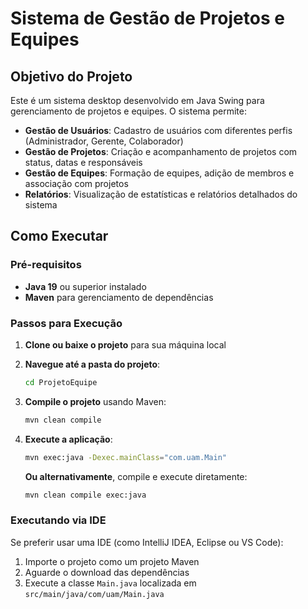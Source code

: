 # Sistema de Gestão de Projetos e Equipes

## Objetivo do Projeto

Este é um sistema desktop desenvolvido em Java Swing para gerenciamento de projetos e equipes. O sistema permite:

- **Gestão de Usuários**: Cadastro de usuários com diferentes perfis (Administrador, Gerente, Colaborador)
- **Gestão de Projetos**: Criação e acompanhamento de projetos com status, datas e responsáveis
- **Gestão de Equipes**: Formação de equipes, adição de membros e associação com projetos
- **Relatórios**: Visualização de estatísticas e relatórios detalhados do sistema

## Como Executar

### Pré-requisitos

- **Java 19** ou superior instalado
- **Maven** para gerenciamento de dependências

### Passos para Execução

1. **Clone ou baixe o projeto** para sua máquina local

2. **Navegue até a pasta do projeto**:
   ```bash
   cd ProjetoEquipe
   ```

3. **Compile o projeto** usando Maven:
   ```bash
   mvn clean compile
   ```

4. **Execute a aplicação**:
   ```bash
   mvn exec:java -Dexec.mainClass="com.uam.Main"
   ```

   **Ou alternativamente**, compile e execute diretamente:
   ```bash
   mvn clean compile exec:java
   ```

### Executando via IDE

Se preferir usar uma IDE (como IntelliJ IDEA, Eclipse ou VS Code):

1. Importe o projeto como um projeto Maven
2. Aguarde o download das dependências
3. Execute a classe `Main.java` localizada em `src/main/java/com/uam/Main.java`